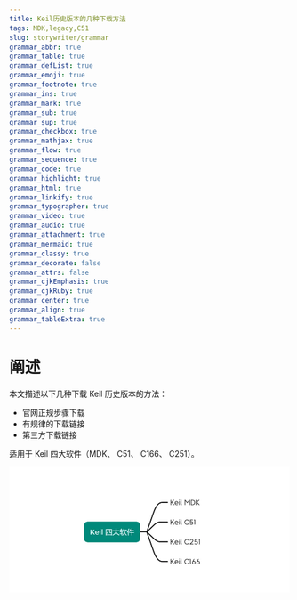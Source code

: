 ```yaml
---
title: Keil历史版本的几种下载方法
tags: MDK,legacy,C51
slug: storywriter/grammar
grammar_abbr: true
grammar_table: true
grammar_defList: true
grammar_emoji: true
grammar_footnote: true
grammar_ins: true
grammar_mark: true
grammar_sub: true
grammar_sup: true
grammar_checkbox: true
grammar_mathjax: true
grammar_flow: true
grammar_sequence: true
grammar_code: true
grammar_highlight: true
grammar_html: true
grammar_linkify: true
grammar_typographer: true
grammar_video: true
grammar_audio: true
grammar_attachment: true
grammar_mermaid: true
grammar_classy: true
grammar_decorate: false
grammar_attrs: false
grammar_cjkEmphasis: true
grammar_cjkRuby: true
grammar_center: true
grammar_align: true
grammar_tableExtra: true
---
```


# 阐述
本文描述以下几种下载 Keil 历史版本的方法：

- 官网正规步骤下载
- 有规律的下载链接
- 第三方下载链接
 
适用于 Keil 四大软件（MDK、 C51、 C166、 C251）。

![keil常用软件](./images/1667230919736.png)
